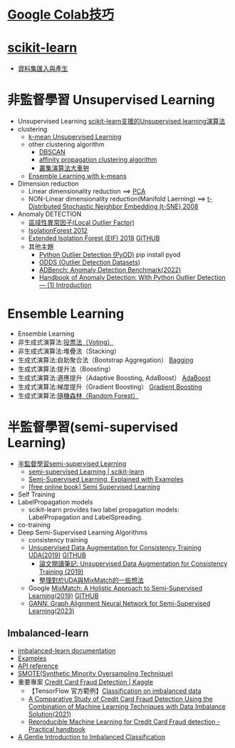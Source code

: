 # [Google Colab技巧](https://github.com/TaiwanHolyHigh/AI4H2022/blob/main/week4_%E6%A9%9F%E5%99%A8%E5%AD%B8%E7%BF%922/GoogleColabUsage.md)
# [scikit-learn](./scikit-learn.md)
  - [資料集匯入與產生](./Datasets.md)
# 非監督學習 Unsupervised Learning
- Unsupervised Learning [scikit-learn支援的Unsupervised learning演算法](./Unsupervised.md)
- clustering
  - [k-mean Unsupervised Learning](./K-means.md)
  - other clustering algorithm 
    - [DBSCAN](./DBSCAN.md)
    - [affinity propagation clustering algorithm](./AffinityPropagationclustering.md)
    - [叢集演算法大車拚](ClusteringALL.md)
  - [Ensemble Learning with k-means](./EnsembleLearning_k-means.md)
- Dimension reduction
  - Linear dimensionality reduction  ==> [PCA](./PCA.md)
  - NON-Linear dimensionality reduction(Manifold Laerning) ==> [t-Distributed Stochastic Neighbor Embedding (t-SNE) 2008](./tsne.md)
- Anomaly DETECTION
  - [區域性異常因子(Local Outlier Factor)](./lof.md)
  - [IsolationForest 2012](./IsolationForest.md)
  - [Extended Isolation Forest (EIF) 2018](./EIF.md) [GITHUB](https://github.com/sahandha/eif)
  - 其他主題
    - [Python Outlier Detection (PyOD)](https://github.com/yzhao062/pyod)  pip install pyod
    - [ODDS (Outlier Detection Datasets)](http://odds.cs.stonybrook.edu) 
    - [ADBench: Anomaly Detection Benchmark(2022)](https://www.andrew.cmu.edu/user/yuezhao2/papers/22-neurips-adbench.pdf)
    - [Handbook of Anomaly Detection: With Python Outlier Detection — (1) Introduction](https://medium.com/dataman-in-ai/handbook-of-anomaly-detection-with-python-outlier-detection-1-introduction-c8f30f71961c)
# Ensemble Learning
- Ensemble Learning
- 非生成式演算法:[投票法（Voting）](./Voting.md)
- 非生成式演算法:堆疊法（Stacking）
- 生成式演算法:自助聚合法（Bootstrap Aggregation） [Bagging](./Bagging.md)
- 生成式演算法:提升法（Boosting）
- 生成式演算法:適應提升（Adaptive Boosting, AdaBoost） [AdaBoost](./AdaBoost.md)
- 生成式演算法:梯度提升（Gradient Boosting） [Gradient Boosting](./GradientBoosting.md)
- 生成式演算法:[隨機森林（Random Forest）](./RF.md)

# 半監督學習(semi-supervised Learning)
- [半監督學習semi-supervised Learning](./Semi-supervised_learning.md)
  - [semi-supervised Learning | scikit-learn](https://scikit-learn.org/stable/modules/semi_supervised.html)
  - [Semi-Supervised Learning, Explained with Examples](https://www.altexsoft.com/blog/semi-supervised-learning/)
  - [[free online book] Semi Supervised Learning](http://www.acad.bg/ebook/ml/MITPress-%20SemiSupervised%20Learning.pdf)
- Self Training
- LabelPropagation models
  - scikit-learn provides two label propagation models: LabelPropagation and LabelSpreading. 
- co-training
- Deep Semi-Supervised Learning Algorithms
  - consistency training
  - [Unsupervised Data Augmentation for Consistency Training UDA(2019)](https://arxiv.org/abs/1904.12848)  [GITHUB](https://github.com/google-research/uda)
    - [論文閱讀筆記: Unsupervised Data Augmentation for Consistency Training (2019)](https://good74152.medium.com/%E8%AB%96%E6%96%87%E9%96%B1%E8%AE%80%E7%AD%86%E8%A8%98-unsupervised-data-augmentation-for-consistency-training-2019-a72cc30b5f8c) 
    - [整理對於UDA與MixMatch的一些想法](https://good74152.medium.com/%E6%95%B4%E7%90%86%E5%B0%8D%E6%96%BCuda%E8%88%87mixmatch%E7%9A%84%E4%B8%80%E4%BA%9B%E6%83%B3%E6%B3%95-cf31721f4120)
  - Google [MixMatch: A Holistic Approach to Semi-Supervised Learning(2019)](https://arxiv.org/abs/1905.02249) [GITHUB](https://github.com/google-research/mixmatch)
  - [GANN: Graph Alignment Neural Network for Semi-Supervised Learning(2023)]()

## Imbalanced-learn
- [imbalanced-learn documentation](https://imbalanced-learn.org/stable/)
- [Examples](https://imbalanced-learn.org/stable/auto_examples/index.html)
- [API reference](https://imbalanced-learn.org/stable/references/index.html)
- [SMOTE(Synthetic Minority Oversampling Technique)](./SMOTE.md)
- 重要專案 [Credit Card Fraud Detection | Kaggle](https://www.kaggle.com/datasets/mlg-ulb/creditcardfraud)
  - 【TensorFlow 官方範例】[Classification on imbalanced data](https://www.tensorflow.org/tutorials/structured_data/imbalanced_data)
  - [A Comparative Study of Credit Card Fraud Detection Using the Combination of Machine Learning Techniques with Data Imbalance Solution(2021)](https://www.researchgate.net/publication/353017833_A_Comparative_Study_of_Credit_Card_Fraud_Detection_Using_the_Combination_of_Machine_Learning_Techniques_with_Data_Imbalance_Solution) 
  - [Reproducible Machine Learning for Credit Card Fraud detection - Practical handbook](https://fraud-detection-handbook.github.io/fraud-detection-handbook/Foreword.html)
- [A Gentle Introduction to Imbalanced Classification](https://machinelearningmastery.com/what-is-imbalanced-classification/)
